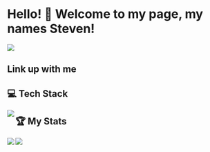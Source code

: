 <h1>Hello! 👋 Welcome to my page, my names Steven!</h1>
<img src='https://komarev.com/ghpvc/?username=stevkim&color=green' />


<h2>Link up with me</h2>
<div>
  
</div>

<h2> 💻 Tech Stack</h2>
<div>
  <img src='https://skillicons.dev/icons?i=js,html,css,aws,express,react,ts,vite,webpack,mongodb,redux,tailwind,vscode' align='left' />
</div>

<h2 display='block'> 🏆 My Stats</h2>
<div>
  <img src='https://github-readme-stats.vercel.app/api?username=stevkim&theme=dark&show_icons=true' align='left'/>
  <img src='https://github-readme-stats.vercel.app/api/top-langs/?username=stevkim&size_weight=0.5&count_weight=0.5&theme=dark'  align='left' />
</div>
